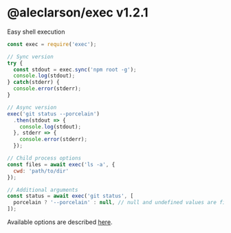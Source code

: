 # @aleclarson/exec v1.2.1

Easy shell execution

```js
const exec = require('exec');

// Sync version
try {
  const stdout = exec.sync('npm root -g');
  console.log(stdout);
} catch(stderr) {
  console.error(stderr);
}

// Async version
exec('git status --porcelain')
  .then(stdout => {
    console.log(stdout);
  }, stderr => {
    console.error(stderr);
  });

// Child process options
const files = await exec('ls -a', {
  cwd: 'path/to/dir'
});

// Additional arguments
const status = await exec('git status', [
  porcelain ? '--porcelain' : null, // null and undefined values are filtered out
]);
```

Available options are described [here](https://nodejs.org/api/child_process.html#child_process_child_process_exec_command_options_callback).
